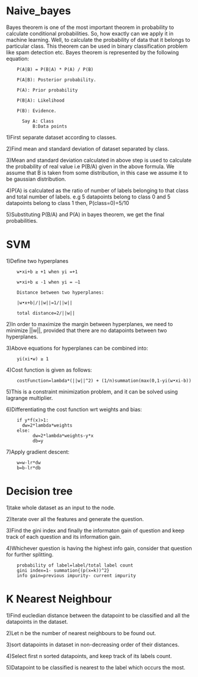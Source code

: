 # Naive_bayes

Bayes theorem is one of the most important theorem in probability to calculate conditional probabilities. So, how exactly can we  apply it in machine learning. Well, to calculate the probability of data that it belongs to particular class. This theorem can be used in binary classification problem like spam detection etc.
Bayes theorem is represented by the following equation:

        P(A|B) = P(B|A) * P(A) / P(B) 
 
        P(A|B): Posterior probability.
        
        P(A): Prior probability
        
        P(B|A): Likelihood
        
        P(B): Evidence.
        
          Say A: Class
              B:Data points


1)First separate dataset according to classes.

2)Find mean and standard deviation of dataset separated by class.

3)Mean and standard deviation calculated in above step is used to calculate the probability of real value i.e P(B/A) given in the above formula. 
We assume that B is taken from some distribution, in this case we assume it to be gaussian distribution.

4)P(A) is calculated as the ratio of number of labels belonging to that class and total number of labels.
e.g 5 datapoints belong to class 0 and 5 datapoints belong to class 1 then, P(class=0)=5/10

5)Substituting P(B/A) and P(A) in bayes theorem, we get the final probabilities.


# SVM

1)Define two hyperplanes
        
        w•xi+b ≥ +1 when yi =+1 
        
        w•xi+b ≤ -1 when yi = –1
        
        Distance between two hyperplanes:
        
        |w•x+b|/||w||=1/||w||
        
        total distance=2/||w||

2)In order to maximize the margin between hyperplanes, we need to minimize ||w||, provided that there are no datapoints between two hyperplanes.

3)Above equations for hyperplanes can be combined into:
        
        yi(xi•w) ≥ 1

4)Cost function is given as follows: 

        costFunction=lambda*(||w||^2) + (1/n)summation(max(0,1-yi(w•xi-b))
        
5)This is a constraint minimization problem, and it can be solved using lagrange multiplier. 

6)Differentiating the cost function wrt weights and bias:

        if y*f(x)>1:
	      dw=2*lambda*weights
        else:
              dw=2*lambda*weights-y*x
              db=y
                              
 7)Apply gradient descent:
 
        w=w-lr*dw
        b=b-lr*db
 
 
# Decision tree

1)take whole dataset as an input to the node.

2)Iterate over all the features and generate the question.

3)Find the gini index and finally the informaton gain of question and keep track of each question and its information gain.

4)Whichever question is having the highest info gain, consider that question for further splitting.

        probability of label=label/total label count
        gini index=1- summation{(p(x=k))^2}
        info gain=previous impurity- current impurity

# K Nearest Neighbour

1)Find eucledian distance between the datapoint to be classified and all the datapoints in the dataset.

2)Let n be the number of nearest neighbours to be found out.

3)sort datapoints in dataset in non-decreasing order of their distances.

4)Select first n sorted datapoints, and keep track of its labels count.

5)Datapoint to be classified  is nearest to the label which occurs the most.
